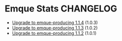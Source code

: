 # Emque Stats CHANGELOG

- [Upgrade to emque-producing 1.1.4](https://github.com/emque/emque-stats/pull/15) (1.0.3)
- [Upgrade to emque-producing 1.1.3](https://github.com/emque/emque-stats/pull/14) (1.0.2)
- [Upgrade to emque-producing 1.1.2](https://github.com/emque/emque-stats/pull/11) (1.0.1)
